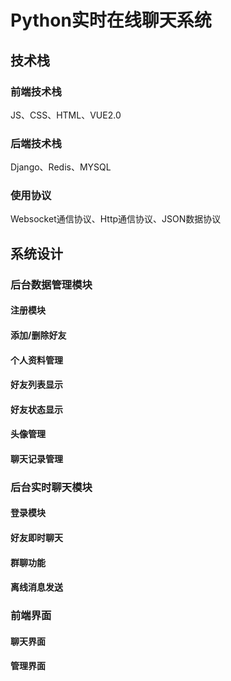 # Python实时在线聊天系统

## 技术栈

### 前端技术栈

JS、CSS、HTML、VUE2.0

### 后端技术栈

Django、Redis、MYSQL

### 使用协议

Websocket通信协议、Http通信协议、JSON数据协议

## 系统设计

### 后台数据管理模块

#### 注册模块

#### 添加/删除好友

#### 个人资料管理

#### 好友列表显示

#### 好友状态显示

#### 头像管理

#### 聊天记录管理

### 后台实时聊天模块

#### 登录模块

#### 好友即时聊天

#### 群聊功能

#### 离线消息发送

### 前端界面

#### 聊天界面

#### 管理界面
